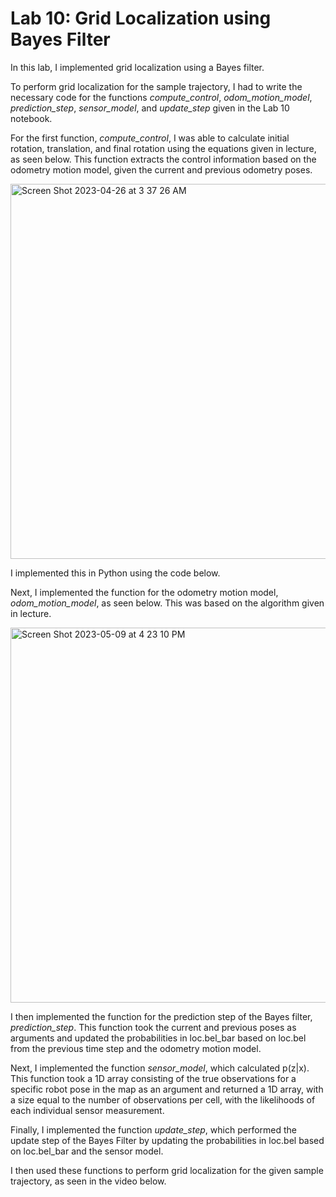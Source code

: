 # Lab 10: Grid Localization using Bayes Filter

In this lab, I implemented grid localization using a Bayes filter.

To perform grid localization for the sample trajectory, I had to write the necessary code for the functions _compute_control_, _odom_motion_model_, _prediction_step_, _sensor_model_, and _update_step_ given in the Lab 10 notebook.

For the first function, _compute_control_, I was able to calculate initial rotation, translation, and final rotation using the equations given in lecture, as seen below. This function extracts the control information based on the odometry motion model, given the current and previous odometry poses.

<img width="600" alt="Screen Shot 2023-04-26 at 3 37 26 AM" src="https://user-images.githubusercontent.com/123786420/234503713-47a9a0ec-d9ed-40c7-9578-dffb16f6e460.png">

I implemented this in Python using the code below.

<script src="https://gist.github.com/sarika2446/4c9110f574824759829811f2e69698ce.js"></script>

Next, I implemented the function for the odometry motion model, _odom_motion_model_, as seen below. This was based on the algorithm given in lecture.

<img width="600" alt="Screen Shot 2023-05-09 at 4 23 10 PM" src="https://github.com/sarika2446/ece4160/assets/123786420/5a3468be-22eb-4cc3-9bed-f89476e6e8db">

<script src="https://gist.github.com/sarika2446/1be1b96fb04b214b71f364c4cacbafbf.js"></script>

I then implemented the function for the prediction step of the Bayes filter, _prediction_step_. This function took the current and previous poses as arguments and updated the probabilities in loc.bel_bar based on loc.bel from the previous time step and the odometry motion model. 

<script src="https://gist.github.com/sarika2446/62773d1d3b4fc5654d4390f6aa9dd9f8.js"></script>

Next, I implemented the function _sensor_model_, which calculated p(z\|x). This function took a 1D array consisting of the true observations for a specific robot pose in the map as an argument and returned a 1D array, with a size equal to the number of observations per cell, with the likelihoods of each individual sensor measurement.

<script src="https://gist.github.com/sarika2446/35fc5ed0657528ab4a3a83e66b8062dc.js"></script>

Finally, I implemented the function _update_step_, which performed the update step of the Bayes Filter by updating the probabilities in loc.bel based on loc.bel_bar and the sensor model.

<script src="https://gist.github.com/sarika2446/82553d97453a68809f4306557c593912.js"></script>

I then used these functions to perform grid localization for the given sample trajectory, as seen in the video below. 
